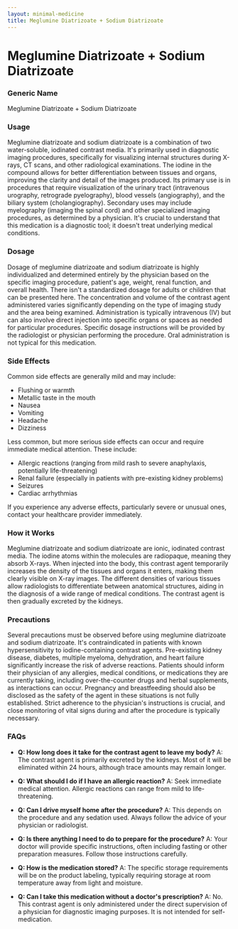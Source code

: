 ```yaml
---
layout: minimal-medicine
title: Meglumine Diatrizoate + Sodium Diatrizoate
---
```


# Meglumine Diatrizoate + Sodium Diatrizoate
### Generic Name
Meglumine Diatrizoate + Sodium Diatrizoate

### Usage
Meglumine diatrizoate and sodium diatrizoate is a combination of two water-soluble, iodinated contrast media.  It's primarily used in diagnostic imaging procedures, specifically for visualizing internal structures during X-rays, CT scans, and other radiological examinations.  The iodine in the compound allows for better differentiation between tissues and organs, improving the clarity and detail of the images produced. Its primary use is in procedures that require visualization of the urinary tract (intravenous urography, retrograde pyelography), blood vessels (angiography), and the biliary system (cholangiography).  Secondary uses may include myelography (imaging the spinal cord) and other specialized imaging procedures, as determined by a physician.  It's crucial to understand that this medication is a diagnostic tool; it doesn't treat underlying medical conditions.


### Dosage
Dosage of meglumine diatrizoate and sodium diatrizoate is highly individualized and determined entirely by the physician based on the specific imaging procedure, patient's age, weight, renal function, and overall health.  There isn't a standardized dosage for adults or children that can be presented here.  The concentration and volume of the contrast agent administered varies significantly depending on the type of imaging study and the area being examined.  Administration is typically intravenous (IV) but can also involve direct injection into specific organs or spaces as needed for particular procedures.  Specific dosage instructions will be provided by the radiologist or physician performing the procedure.  Oral administration is not typical for this medication.


### Side Effects
Common side effects are generally mild and may include:

* Flushing or warmth
* Metallic taste in the mouth
* Nausea
* Vomiting
* Headache
* Dizziness

Less common, but more serious side effects can occur and require immediate medical attention. These include:

* Allergic reactions (ranging from mild rash to severe anaphylaxis, potentially life-threatening)
* Renal failure (especially in patients with pre-existing kidney problems)
* Seizures
* Cardiac arrhythmias


If you experience any adverse effects, particularly severe or unusual ones, contact your healthcare provider immediately.


### How it Works
Meglumine diatrizoate and sodium diatrizoate are ionic, iodinated contrast media.  The iodine atoms within the molecules are radiopaque, meaning they absorb X-rays.  When injected into the body, this contrast agent temporarily increases the density of the tissues and organs it enters, making them clearly visible on X-ray images.  The different densities of various tissues allow radiologists to differentiate between anatomical structures, aiding in the diagnosis of a wide range of medical conditions.  The contrast agent is then gradually excreted by the kidneys.


### Precautions
Several precautions must be observed before using meglumine diatrizoate and sodium diatrizoate.  It's contraindicated in patients with known hypersensitivity to iodine-containing contrast agents.  Pre-existing kidney disease, diabetes, multiple myeloma, dehydration, and heart failure significantly increase the risk of adverse reactions.  Patients should inform their physician of any allergies, medical conditions, or medications they are currently taking, including over-the-counter drugs and herbal supplements, as interactions can occur.  Pregnancy and breastfeeding should also be disclosed as the safety of the agent in these situations is not fully established.  Strict adherence to the physician's instructions is crucial, and close monitoring of vital signs during and after the procedure is typically necessary.


### FAQs

* **Q: How long does it take for the contrast agent to leave my body?**  A: The contrast agent is primarily excreted by the kidneys.  Most of it will be eliminated within 24 hours, although trace amounts may remain longer.

* **Q: What should I do if I have an allergic reaction?**  A: Seek immediate medical attention. Allergic reactions can range from mild to life-threatening.

* **Q: Can I drive myself home after the procedure?** A: This depends on the procedure and any sedation used.  Always follow the advice of your physician or radiologist.

* **Q: Is there anything I need to do to prepare for the procedure?** A: Your doctor will provide specific instructions, often including fasting or other preparation measures.  Follow those instructions carefully.

* **Q: How is the medication stored?** A:  The specific storage requirements will be on the product labeling, typically requiring storage at room temperature away from light and moisture.

* **Q: Can I take this medication without a doctor's prescription?** A: No.  This contrast agent is only administered under the direct supervision of a physician for diagnostic imaging purposes.  It is not intended for self-medication.
